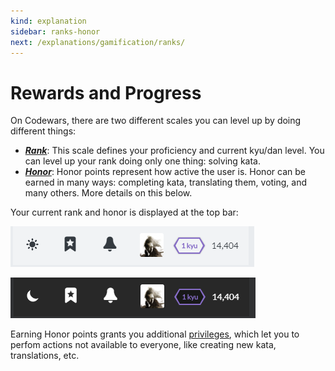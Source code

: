 ```yaml
---
kind: explanation
sidebar: ranks-honor
next: /explanations/gamification/ranks/
---
```


# Rewards and Progress

On Codewars, there are two different scales you can level up by doing different things:

- [**_Rank_**](/explanations/gamification/ranks/): This scale defines your proficiency and current kyu/dan level. You can level up your rank doing only one thing: solving kata.
- [**_Honor_**](/explanations/gamification/honor/): Honor points represent how active the user is. Honor can be earned in many ways: completing kata, translating them, voting, and many others. More details on this below.

Your current rank and honor is displayed at the top bar:

<div class="block dark:hidden">

![top bar](./img/top-bar_light.png)

</div>
<div class="hidden dark:block">

![top bar](./img/top-bar_dark.png)

</div>

Earning Honor points grants you additional [privileges](/explanations/gamification/privileges/), which let you to perfom actions not available to everyone, like creating new kata, translations, etc.
